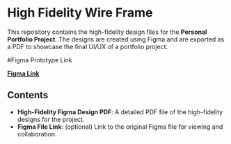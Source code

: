 # High Fidelity Wire Frame

This repository contains the high-fidelity design files for the **Personal Portfolio Project**. The designs are created using Figma and are exported as a PDF to showcase the final UI/UX of a portfolio project.

#Figma Prototype Link

**[Figma Link]([https://www.figma.com/design/s6MYkXBCzovYa0r0YAngkO/portfolio-profile-design?t=myWpkVSfYzS5dc5k-0](https://www.figma.com/proto/s6MYkXBCzovYa0r0YAngkO/portfolio-profile-design?t=myWpkVSfYzS5dc5k-1))**

## Contents

- **High-Fidelity Figma Design PDF**: A detailed PDF file of the high-fidelity designs for the project.
- **Figma File Link**: (optional) Link to the original Figma file for viewing and collaboration.


